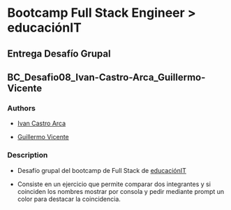 # Bootcamp Full Stack Engineer > educaciónIT

## Entrega Desafío Grupal

## BC_Desafio08_Ivan-Castro-Arca_Guillermo-Vicente

### Authors

- [Ivan Castro Arca](https://github.com/ivanaca777)

- [Guillermo Vicente](https://github.com/gvicenteprieto)

### Description

- Desafío grupal del bootcamp de Full Stack de [educaciónIT](https://www.educacionit.com/)

- Consiste en un ejercicio que permite comparar dos integrantes y si coinciden los nombres mostrar por consola y pedir mediante prompt un color para destacar la coincidencia.
